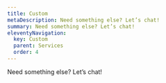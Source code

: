 ```yaml
---
title: Custom
metaDescription: Need something else? Let’s chat! 
summary: Need something else? Let’s chat! 
eleventyNavigation:
  key: Custom
  parent: Services
  order: 4
---
```

Need something else? Let’s chat! 